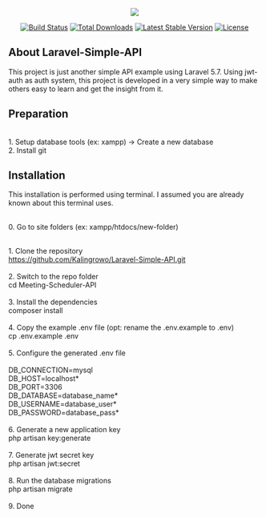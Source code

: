 <p align="center"><img src="https://laravel.com/assets/img/components/logo-laravel.svg"></p>

<p align="center">
<a href="https://travis-ci.org/laravel/framework"><img src="https://travis-ci.org/laravel/framework.svg" alt="Build Status"></a>
<a href="https://packagist.org/packages/laravel/framework"><img src="https://poser.pugx.org/laravel/framework/d/total.svg" alt="Total Downloads"></a>
<a href="https://packagist.org/packages/laravel/framework"><img src="https://poser.pugx.org/laravel/framework/v/stable.svg" alt="Latest Stable Version"></a>
<a href="https://packagist.org/packages/laravel/framework"><img src="https://poser.pugx.org/laravel/framework/license.svg" alt="License"></a>
</p>

## About Laravel-Simple-API

This project is just another simple API example using Laravel 5.7. Using jwt-auth as auth system, this project is developed in a very simple way to make others easy to learn and get the insight from it.


## Preparation
  <br />1. Setup database tools (ex: xampp) -> Create a new database
  <br />2. Install git

## Installation
  This installation is performed using terminal. I assumed you are already known about this terminal uses.

  <br />0. Go to site folders (ex: xampp/htdocs/new-folder)

  <br />1. Clone the repository
  <br />https://github.com/Kalingrowo/Laravel-Simple-API.git
<br />
  <br />2. Switch to the repo folder
  <br />cd Meeting-Scheduler-API
<br />
  <br />3. Install the dependencies
  <br />composer install
<br />
  <br />4. Copy the example .env file (opt: rename the .env.example to .env)
  <br />cp .env.example .env
<br />
  <br />5. Configure the generated .env file  
  <br />DB_CONNECTION=mysql
  <br />DB_HOST=localhost*
  <br />DB_PORT=3306
  <br />DB_DATABASE=database_name*
  <br />DB_USERNAME=database_user*
  <br />DB_PASSWORD=database_pass*
<br />
  <br />6. Generate a new application key
  <br />php artisan key:generate
<br />
  <br />7. Generate jwt secret key
  <br />php artisan jwt:secret
<br />
  <br />8. Run the database migrations
  <br />php artisan migrate
<br />
  <br />9. Done
